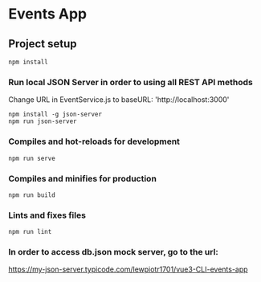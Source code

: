 # Events App

## Project setup
```
npm install
```

### Run local JSON Server in order to using all REST API methods
Change URL in EventService.js to baseURL: 'http://localhost:3000'
```
npm install -g json-server
npm run json-server
```

### Compiles and hot-reloads for development
```
npm run serve
```

### Compiles and minifies for production
```
npm run build
```

### Lints and fixes files
```
npm run lint
```

### In order to access db.json mock server, go to the url:

https://my-json-server.typicode.com/lewpiotr1701/vue3-CLI-events-app
